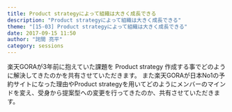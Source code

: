 ```yaml
---
title: Product strategyによって組織は大きく成長できる
description: "Product strategyによって組織は大きく成長できる"
theme: "[15-03] Product strategyによって組織は大きく成長できる"
date: 2017-09-15 11:50
author: "詫間 亮平"
category: sessions
---
```

楽天GORAが3年前に抱えていた課題を Product strategy 作成する事でどのように解決してきたのかを共有させていただきます。
また楽天GORAが日本No1の予約サイトになった理由やProduct strategyを用いてどのようにメンバーのマインドを変え、受身から提案型への変更を行ってきたのか、共有させていただきます。
